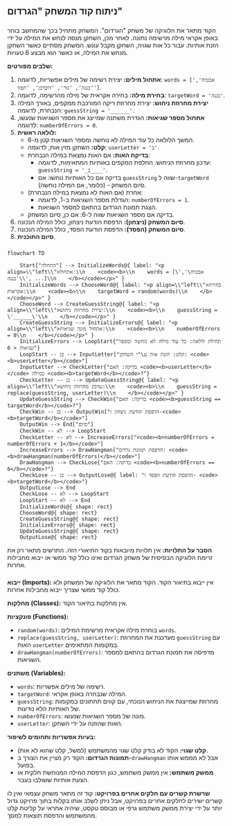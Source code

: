 ## ניתוח קוד המשחק "הגרדום"

### <algorithm>
הקוד מתאר את הלוגיקה של משחק "הגרדום". המשחק מתחיל בכך שהמחשב בוחר באופן אקראי מילה מרשימה נתונה. לאחר מכן, השחקן מנסה לנחש את המילה על ידי הזנת אותיות. עבור כל אות שגויה, השחקן מקבל עונש. המשחק מסתיים כאשר השחקן מנחש את המילה, או כאשר הוא מבצע 6 טעויות.

**שלבים מפורטים:**
1. **אתחול מילים:** יצירת רשימה של מילים אפשריות, לדוגמה: `words = ['אבטיח', 'בננה', 'גזר', 'דובדבן', 'תפוז']`.
2. **בחירת מילה:** בחירה אקראית של מילה מהרשימה, לדוגמה: `targetWord = 'בננה'`.
3. **יצירת מחרוזת ניחוש:** יצירת מחרוזת ריקה המורכבת ממקפים, באורך המילה הנבחרת, לדוגמה: `guessString = '______'`.
4. **אתחול מספר שגיאות:** הגדרת משתנה שמייצג את מספר השגיאות שנעשו, לדוגמה: `numberOfErrors = 0`.
5. **לולאה ראשית:**
    *   המשך הלולאה כל עוד המילה לא נוחשה ומספר השגיאות קטן מ-6.
    *   **קלט:** השחקן מזין אות, לדוגמה: `userLetter = 'ב'`.
    *   **בדיקת האות:** אם האות נמצאת במילה הנבחרת:
        *   עדכון מחרוזת הניחוש: החלפת המקפים באותיות המתאימות, לדוגמה: `guessString = '_ב____'`.
        *   בדיקה אם כל האותיות נוחשו: אם `guessString` שווה ל-`targetWord` (כלומר, אם המילה נוחשה) - סיום המשחק.
    *   אחרת (אם האות לא נמצאת במילה הנבחרת):
        *   הגדלת מספר השגיאות ב-1, לדוגמה: `numberOfErrors = 1`.
        *   הצגת תמונת הגרדום בהתאם למספר השגיאות.
    *   בדיקה אם מספר השגיאות שווה ל-6: אם כן, סיום המשחק.
6.  **סיום המשחק (ניצחון):** הדפסת הודעת ניצחון, כולל המילה הנכונה.
7.  **סיום המשחק (הפסד):** הדפסת הודעת הפסד, כולל המילה הנכונה.
8.  **סיום התוכנית**.

### <mermaid>

```mermaid
flowchart TD

    Start["התחלה"] --> InitializeWords@{ label: "<p align=\\"left\\">אתחול:\\n    <code><b>\\n    words = [\'אבטיח\', \'בננה\', ...]\\n    </b></code></p>" }
    InitializeWords --> ChooseWord@{ label: "<p align=\\"left\\">בחירה אקראית:\\n    <code><b>\\n    targetWord = random(words)\\n    </b></code></p>" }
    ChooseWord --> CreateGuessString@{ label: "<p align=\\"left\\">יצירת מחרוזת ניחוש:\\n    <code><b>\\n    guessString = \'______\'\\n    </b></code></p>" }
    CreateGuessString --> InitializeErrors@{ label: "<p align=\\"left\\">אתחול מונה שגיאות:\\n    <code><b>\\n    numberOfErrors = 0\\n    </b></code></p>" }
    InitializeErrors --> LoopStart{"תחילת לולאה: כל עוד מילה לא נוחשה ומספר שגיאות < 6"}
    LoopStart -- כן --> InputLetter["קלט: הזנת אות ע\"י השחקן: <code><b>userLetter</b></code>"]
    InputLetter --> CheckLetter{"בדיקה: האם <code><b>userLetter</b></code> במילה <code><b>targetWord</b></code>?"}
    CheckLetter -- כן --> UpdateGuessString@{ label: "<p align=\\"left\\">עדכון מחרוזת ניחוש:\\n    <code><b>\\n    guessString = replace(guessString, userLetter)\\n    </b></code></p>" }
    UpdateGuessString --> CheckWin{"בדיקה: האם <code><b>guessString == targetWord</b></code>?"}
    CheckWin -- כן --> OutputWin["הדפסת הודעת ניצחון ו-<code><b>targetWord</b></code>"]
    OutputWin --> End["סיום"]
    CheckWin -- לא --> LoopStart
    CheckLetter -- לא --> IncreaseErrors["<code><b>numberOfErrors = numberOfErrors + 1</b></code>"]
    IncreaseErrors --> DrawHangman["הדפסת תמונת גרדום: <code><b>drawHangman(numberOfErrors)</b></code>"]
    DrawHangman --> CheckLose{"בדיקה: האם <code><b>numberOfErrors == 6</b></code>?"}
    CheckLose -- כן --> OutputLose@{ label: "הדפסת הודעת הפסד ו- <code><b>targetWord</b></code>"}
    OutputLose --> End
    CheckLose -- לא --> LoopStart
    LoopStart -- לא --> End
    InitializeWords@{ shape: rect}
    ChooseWord@{ shape: rect}
    CreateGuessString@{ shape: rect}
    InitializeErrors@{ shape: rect}
    UpdateGuessString@{ shape: rect}
    OutputLose@{ shape: rect}
```

**הסבר על התלויות:**
אין תלויות מיובאות בקוד התיאורי הזה. התרשים מתאר רק את זרימת הלוגיקה הבסיסית של משחק הגרדום ואינו כולל קוד ממשי או ייבוא מחבילות אחרות.

### <explanation>

**ייבוא (Imports):**
אין ייבוא בתיאור הקוד. הקוד מתאר את הלוגיקה של המשחק ולא כולל קוד ממשי שצריך ייבוא מחבילות אחרות.

**מחלקות (Classes):**
אין מחלקות בתיאור הקוד.

**פונקציות (Functions):**
*   `random(words)`: בוחרת מילה אקראית מרשימת המילים `words`.
*   `replace(guessString, userLetter)`: מעדכנת את המחרוזת `guessString` עם האות `userLetter` במקומות המתאימים.
*   `drawHangman(numberOfErrors)`: מדפיסה את תמונת הגרדום בהתאם למספר השגיאות.

**משתנים (Variables):**
*   `words`: רשימה של מילים אפשריות.
*   `targetWord`: המילה שנבחרה באופן אקראי.
*   `guessString`: מחרוזת שמייצגת את הניחוש הנוכחי, עם קווים תחתונים במקומות של האותיות הלא נודעות.
*   `numberOfErrors`: מונה של מספר השגיאות שנעשו.
*   `userLetter`: האות שהוזנה על ידי השחקן.

**בעיות אפשריות ותחומים לשיפור:**
*   **קלט שגוי:** הקוד לא בודק קלט שגוי מהמשתמש (למשל, קלט שהוא לא אות).
*   **תמונות הגרדום:** הקוד רק מציין את הצורך ב-`drawHangman` אבל לא מממש אותו בפועל.
*   **ממשק משתמש:** אין ממשק משתמש, כגון הדפסת המילה המנוחשת חלקית או הצעת אותיות ששולבו בעבר.

**שרשרת קשרים עם חלקים אחרים בפרויקט:**
קוד זה מתאר משחק עצמאי ואין לו קשרים ישירים לחלקים אחרים בפרויקט, אבל ניתן לשלב אותו בקלות בתוך פרויקט גדול יותר על ידי יצירת ממשק משתמש גרפי או מבוסס טקסט, שיהיה אחראי על קליטת קלט מהמשתמש והדפסת תוצאות למסך.